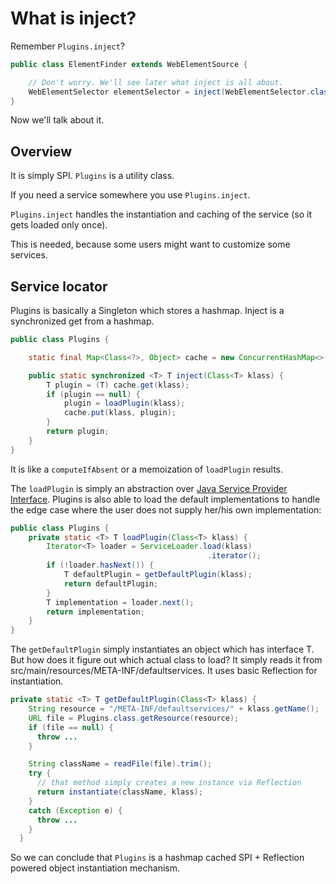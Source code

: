 # What is inject?

Remember `Plugins.inject`?

```java
public class ElementFinder extends WebElementSource {

    // Don't worry. We'll see later what inject is all about.
    WebElementSelector elementSelector = inject(WebElementSelector.class);
}
```

Now we'll talk about it.

## Overview

It is simply SPI. `Plugins` is a utility class.

If you need a service somewhere you use `Plugins.inject`.

`Plugins.inject` handles the instantiation and caching of the service (so it gets loaded only once).

This is needed, because some users might want to customize some services.

## Service locator

Plugins is basically a Singleton which stores a hashmap. Inject is a synchronized get from a hashmap.

```java
public class Plugins {

    static final Map<Class<?>, Object> cache = new ConcurrentHashMap<>();

    public static synchronized <T> T inject(Class<T> klass) {
        T plugin = (T) cache.get(klass);
        if (plugin == null) {
            plugin = loadPlugin(klass);
            cache.put(klass, plugin);
        }
        return plugin;
    }
}
```

It is like a `computeIfAbsent` or a memoization of `loadPlugin` results.

The `loadPlugin` is simply an abstraction over [Java Service Provider Interface](https://docs.oracle.com/javase/tutorial/sound/SPI-intro.html). Plugins is also able to load the default implementations to handle the edge case where the user does not supply her/his own implementation:

```java
public class Plugins {
    private static <T> T loadPlugin(Class<T> klass) {
        Iterator<T> loader = ServiceLoader.load(klass)
                                            .iterator();
        if (!loader.hasNext()) {
            T defaultPlugin = getDefaultPlugin(klass);
            return defaultPlugin;
        }
        T implementation = loader.next();
        return implementation;
    }
}
```

The `getDefaultPlugin` simply instantiates an object which has interface T. But how does it figure out which actual class to load? It simply reads it from src/main/resources/META-INF/defaultservices.
It uses basic Reflection for instantiation.

```java
private static <T> T getDefaultPlugin(Class<T> klass) {
    String resource = "/META-INF/defaultservices/" + klass.getName();
    URL file = Plugins.class.getResource(resource);
    if (file == null) {
      throw ...
    }

    String className = readFile(file).trim();
    try {
      // that method simply creates a new instance via Reflection
      return instantiate(className, klass);
    }
    catch (Exception e) {
      throw ...
    }
  }
```

So we can conclude that `Plugins` is a hashmap cached SPI + Reflection powered object instantiation mechanism.

